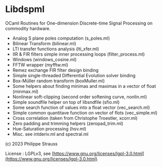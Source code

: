 # Libdspml

OCaml Routines for One-dimension Discrete-time Signal Processing on commodity hardware.

- Analog S plane poles computation (s_poles.ml)
- Bilinear Transform (bilinear.ml)
- LTI transfer functions analysis (lti_xfer.ml)
- IIR & FIR filters simple inner processing loops (filter_process.ml)
- Windows (windows_cosine.ml)
- FFTW wrapper (myfftw.ml)
- Remez exchange FIR filter design binding
- Simple single-threaded Differential Evolution solver binding
- Box-Müller random transform (boxMuller.ml)
- Some helpers about finding minimas and maximas in a vector of float (minmax.ml)
- Nonlinear soft-clipping (second order softening curve, nonlin.ml)
- Simple soundfile helper on top of libsndfile (sfio.ml)
- Some search function of values into a float vector (vec_search.ml)
- Simple common quantitave function on vector of flots (vec_simple.ml)
- Cross correlation (taken from Christophe Troestler, xcorr.ml)
- Zero padding and trimming helpers (zeropad_trim.ml)
- Hue-Saturation processing (hsv.ml)
- Misc. see intderiv.ml and spectral.ml

(c) 2023 Philippe Strauss <catseyechandra at proton dot me>

License : LGPLv3, see [https://www.gnu.org/licenses/lgpl-3.0.html](https://www.gnu.org/licenses/lgpl-3.0.html)